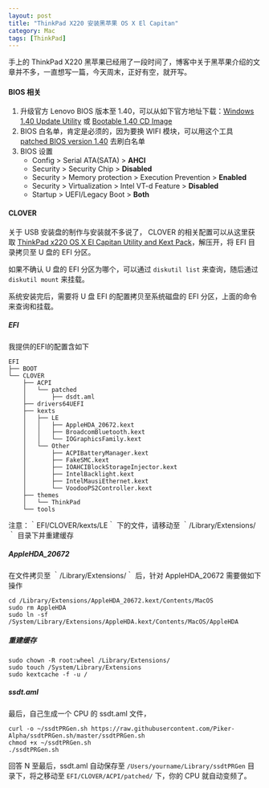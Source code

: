 ```yaml
---
layout: post
title: "ThinkPad X220 安装黑苹果 OS X El Capitan"
category: Mac
tags: [ThinkPad]
---
```


手上的 ThinkPad X220 黑苹果已经用了一段时间了，博客中关于黑苹果介绍的文章并不多，一直想写一篇，今天周末，正好有空，就开写。

#### BIOS 相关

1. 升级官方 Lenovo BIOS 版本至 1.40，可以从如下官方地址下载：[Windows 1.40 Update Utility](http://support.lenovo.com/us/en/products/laptops-and-netbooks/thinkpad-x-series-laptops/thinkpad-x220/downloads/DS018805) 或 [Bootable 1.40 CD Image](http://support.lenovo.com/us/en/products/laptops-and-netbooks/thinkpad-x-series-laptops/thinkpad-x220/downloads/DS018807)
2. BIOS 白名单，肯定是必须的，因为要换 WIFI 模块，可以用这个工具 [patched BIOS version 1.40](http://pan.baidu.com/s/1eQ38Dbk) 去刷白名单
3. BIOS 设置
    - Config > Serial ATA(SATA) > **AHCI**
    - Security > Security Chip > **Disabled**
    - Security > Memory protection > Execution Prevention > **Enabled**
    - Security > Virtualization > Intel VT-d Feature > **Disabled**
    - Startup > UEFI/Legacy Boot > **Both**

<!-- more -->
#### CLOVER

关于 USB 安装盘的制作与安装就不多说了， CLOVER 的相关配置可以从这里获取 [ThinkPad x220 OS X El Capitan Utility and Kext Pack](http://pan.baidu.com/s/1bn7c4j1)，解压开，将 EFI 目录拷贝至 U 盘的 EFI 分区。

如果不确认 U 盘的 EFI 分区为哪个，可以通过 `diskutil list` 来查询，随后通过 `diskutil mount` 来挂载。

系统安装完后，需要将 U 盘 EFI 的配置拷贝至系统磁盘的 EFI 分区，上面的命令来查询和挂载。

##### EFI

我提供的EFI的配置含如下

```
EFI
├── BOOT
└── CLOVER
    ├── ACPI
    │   └── patched
    │       ├── dsdt.aml
    ├── drivers64UEFI
    ├── kexts
    │   ├── LE
    │   │   ├── AppleHDA_20672.kext
    │   │   ├── BroadcomBluetooth.kext
    │   │   └── IOGraphicsFamily.kext
    │   └── Other
    │       ├── ACPIBatteryManager.kext
    │       ├── FakeSMC.kext
    │       ├── IOAHCIBlockStorageInjector.kext
    │       ├── IntelBacklight.kext
    │       ├── IntelMausiEthernet.kext
    │       └── VoodooPS2Controller.kext
    ├── themes
    │   └── ThinkPad
    └── tools
```

注意：｀EFI/CLOVER/kexts/LE｀ 下的文件，请移动至 ｀/Library/Extensions/｀ 目录下并重建缓存

##### AppleHDA_20672

在文件拷贝至 ｀/Library/Extensions/｀ 后，针对 AppleHDA_20672 需要做如下操作

```
cd /Library/Extensions/AppleHDA_20672.kext/Contents/MacOS
sudo rm AppleHDA
sudo ln -sf /System/Library/Extensions/AppleHDA.kext/Contents/MacOS/AppleHDA
```

##### 重建缓存

```
sudo chown -R root:wheel /Library/Extensions/
sudo touch /System/Library/Extensions
sudo kextcache -f -u /
```

##### ssdt.aml

最后，自己生成一个 CPU 的 ssdt.aml 文件，

```
curl -o ~/ssdtPRGen.sh https://raw.githubusercontent.com/Piker-Alpha/ssdtPRGen.sh/master/ssdtPRGen.sh
chmod +x ~/ssdtPRGen.sh
./ssdtPRGen.sh
```

回答 N 至最后，ssdt.aml 自动保存至 `/Users/yourname/Library/ssdtPRGen` 目录下，将之移动至 `EFI/CLOVER/ACPI/patched/` 下，你的 CPU 就自动变频了。